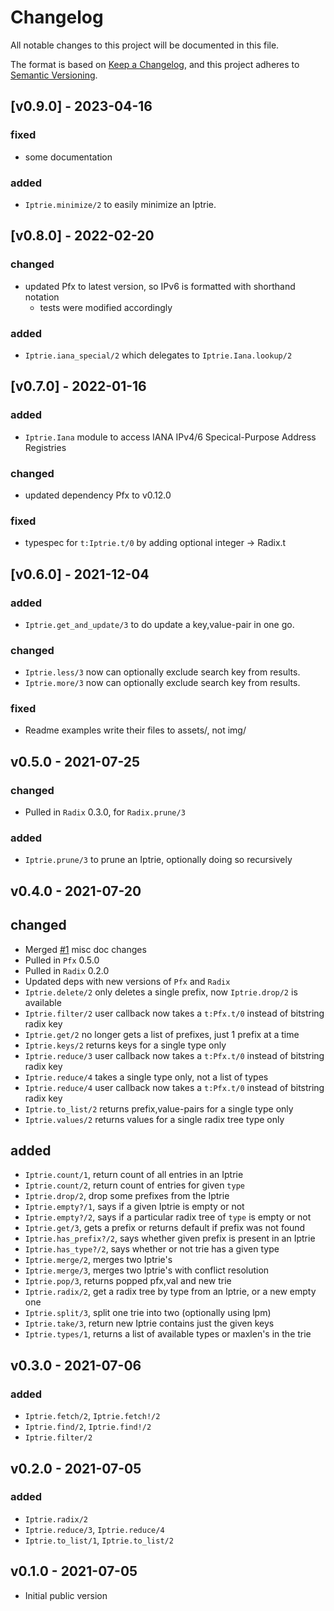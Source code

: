 # Changelog

All notable changes to this project will be documented in this file.

The format is based on [Keep a Changelog](https://keepachangelog.com/en/1.0.0/),
and this project adheres to [Semantic Versioning](https://semver.org/spec/v2.0.0.html).

## [v0.9.0] - 2023-04-16

### fixed

- some documentation

### added

- `Iptrie.minimize/2` to easily minimize an Iptrie.

## [v0.8.0] - 2022-02-20

### changed

- updated Pfx to latest version, so IPv6 is formatted with shorthand notation
    - tests were modified accordingly

### added

- `Iptrie.iana_special/2` which delegates to `Iptrie.Iana.lookup/2`


## [v0.7.0] - 2022-01-16

### added

- `Iptrie.Iana` module to access IANA IPv4/6 Specical-Purpose Address Registries

### changed

- updated dependency Pfx to v0.12.0

### fixed

- typespec for `t:Iptrie.t/0` by adding optional integer -> Radix.t


## [v0.6.0] - 2021-12-04

### added

- `Iptrie.get_and_update/3` to do update a key,value-pair in one go.

### changed

- `Iptrie.less/3` now can optionally exclude search key from results.
- `Iptrie.more/3` now can optionally exclude search key from results.

### fixed

- Readme examples write their files to assets/, not img/


## v0.5.0 - 2021-07-25

### changed
- Pulled in `Radix` 0.3.0, for `Radix.prune/3`

### added
- `Iptrie.prune/3` to prune an Iptrie, optionally doing so recursively


## v0.4.0 - 2021-07-20

## changed
- Merged [#1](https://github.com/hertogp/iptrie/pull/1) misc doc changes
- Pulled in `Pfx` 0.5.0
- Pulled in `Radix` 0.2.0
- Updated deps with new versions of `Pfx` and `Radix`
- `Iptrie.delete/2` only deletes a single prefix, now `Iptrie.drop/2` is available
- `Iptrie.filter/2` user callback now takes a `t:Pfx.t/0` instead of bitstring radix key
- `Iptrie.get/2` no longer gets a list of prefixes, just 1 prefix at a time
- `Iptrie.keys/2` returns keys for a single type only
- `Iptrie.reduce/3` user callback now takes a `t:Pfx.t/0` instead of bitstring radix key
- `Iptrie.reduce/4` takes a single type only, not a list of types
- `Iptrie.reduce/4` user callback now takes a `t:Pfx.t/0` instead of bitstring radix key
- `Iptrie.to_list/2` returns prefix,value-pairs for a single type only
- `Iptrie.values/2` returns values for a single radix tree type only

## added
- `Iptrie.count/1`, return count of all entries in an Iptrie
- `Iptrie.count/2`, return count of entries for given `type`
- `Iptrie.drop/2`, drop some prefixes from the Iptrie
- `Iptrie.empty?/1`, says if a given Iptrie is empty or not
- `Iptrie.empty?/2`, says if a particular radix tree of `type` is empty or not
- `Iptrie.get/3`, gets a prefix or returns default if prefix was not found
- `Iptrie.has_prefix?/2`, says whether given prefix is present in an Iptrie
- `Iptrie.has_type?/2`, says whether or not trie has a given type
- `Iptrie.merge/2`, merges two Iptrie's
- `Iptrie.merge/3`, merges two Iptrie's with conflict resolution
- `Iptrie.pop/3`, returns popped pfx,val and new trie
- `Iptrie.radix/2`, get a radix tree by type from an Iptrie, or a new empty one
- `Iptrie.split/3`, split one trie into two (optionally using lpm)
- `Iptrie.take/3`, return new Iptrie contains just the given keys
- `Iptrie.types/1`, returns a list of available types or maxlen's in the trie


## v0.3.0 - 2021-07-06

### added
- `Iptrie.fetch/2`, `Iptrie.fetch!/2`
- `Iptrie.find/2`, `Iptrie.find!/2`
- `Iptrie.filter/2`


## v0.2.0 - 2021-07-05

### added
- `Iptrie.radix/2`
- `Iptrie.reduce/3`, `Iptrie.reduce/4`
- `Iptrie.to_list/1`, `Iptrie.to_list/2`

## v0.1.0 - 2021-07-05

- Initial public version
